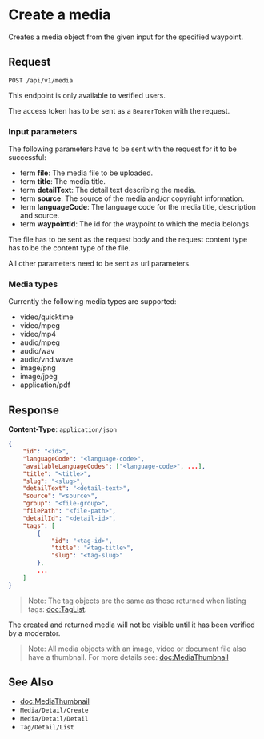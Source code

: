 # Create a media

Creates a media object from the given input for the specified waypoint.

## Request

    POST /api/v1/media

This endpoint is only available to verified users.

The access token has to be sent as a `BearerToken` with the request.

### Input parameters

The following parameters have to be sent with the request for it to be successful:

- term **file**: The media file to be uploaded.
- term **title**: The media title.
- term **detailText**: The detail text describing the media.
- term **source**: The source of the media and/or copyright information.
- term **languageCode**: The language code for the media title, description and source.
- term **waypointId**: The id for the waypoint to which the media belongs.

The file has to be sent as the request body and the request content type has to be the content type of the file.

All other parameters need to be sent as url parameters.

### Media types

Currently the following media types are supported:

* video/quicktime
* video/mpeg
* video/mp4
* audio/mpeg
* audio/wav
* audio/vnd.wave
* image/png
* image/jpeg
* application/pdf

## Response

**Content-Type**: `application/json`

```json
{
    "id": "<id>",
    "languageCode": "<language-code>",
    "availableLanguageCodes": ["<language-code>", ...],
    "title": "<title>",
    "slug": "<slug>",
    "detailText": "<detail-text>",
    "source": "<source>",
    "group": "<file-group>",
    "filePath": "<file-path>",
    "detailId": "<detail-id>",
    "tags": [
        {
            "id": "<tag-id>",
            "title": "<tag-title>",
            "slug": "<tag-slug>"
        },
        ...
    ]
}
```

> Note: The tag objects are the same as those returned when listing tags: <doc:TagList>.

The created and returned media will not be visible until it has been verified by a moderator.

> Note: All media objects with an image, video or document file also have a thumbnail. For more details see: <doc:MediaThumbnail>

## See Also

* <doc:MediaThumbnail>
* ``Media/Detail/Create``
* ``Media/Detail/Detail``
* ``Tag/Detail/List``

